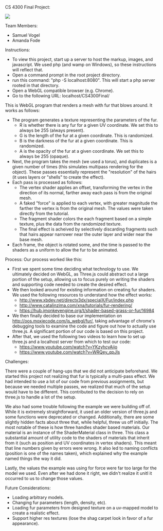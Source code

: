 CS 4300 Final Project:

[![](http://img.youtube.com/vi/mrarFYbqlk0/0.jpg)](http://www.youtube.com/watch?v=mrarFYbqlk0 "WebGL Fur Shader")

Team Members:
 * Samuel Vogel
 * Amanda Fode

Instructions:
 - To view this project, start up a server to host the markup, images, and javascript. We used php (and wamp on Windows), so these instructions will reflect that.
 - Open a command prompt in the root project directory.
 - run this command: "php -S localhost:8080". This will start a php server rooted in that directory.
 - Open a WebGL compatible browser (e.g. Chrome).
 - Go to the following URL: localhost/CS4300Final/
 
This is WebGL program that renders a mesh with fur that blows around. It works as follows:
 - The program generates a texture representing the parameters of the fur.
    - R is whether there is any fur for a given UV coordinate. We set this to always be 255 (always present).
    - G is the length of the fur at a given coordinate. This is randomized.
    - B is the darkness of the fur at a given coordinate. This is randomized.
    - A is the opacity of the  fur at a given coordinate. We set this to always be 255 (opaque).
 - Next, the program takes the mesh (we used a torus), and duplicates is a given number of times (this simulates multipass rendering for the object). These passes essentially represent the "resolution" of the hairs (it uses layers or "shells" to create the effect).
 - Each pass is processed as follows:
    - The vertex shader applies an offset, transforming the vertex in the direction of its normal, farther away each pass is from the original mesh.
    - A faked "force" is applied to each vertex, with greater magnitude the farther the vertex is from the original mesh. The values were taken directly from the tutorial.
    - The fragment shader colors the each fragment based on a simple texture, plus the data from the randomized texture.
    - The final effect is acheived by selectively discarding fragments such that hairs appear narrower near the outer layer and wider near the base mesh.
 - Each frame, the object is rotated some, and the time is passed to the shaders as a uniform to allow the fur to be animated.

Process:
Our process worked like this:
 - First we spent some time deciding what technology to use. We ultimately decided on WebGL, as Three.js could abstract out a large portion of the setup, allowing us to focus purely on writing the shaders and supporting code needed to create the desired effect.
 - We then looked around for existing information on creating fur shaders. We used the following resources to understand how the effect works:
    - http://www.xbdev.net/directx3dx/specialX/Fur/index.php
    - http://www.catalinzima.com/xna/tutorials/fur-rendering/
    - https://hub.jmonkeyengine.org/t/shader-based-grass-or-fur/16984
 - We then finally decided to base our implementation on http://oos.moxiecode.com/js_webgl/fur/, taking advantage of chrome's debugging tools to examine the code and figure out how to actually use three.js. A significant portion of our code is based on this project.
 - After that, we used the following two videos to learn how to set up three.js and a localhost server from which to test our code:
    - https://www.youtube.com/watch?v=YKzyhcyAijo
    - https://www.youtube.com/watch?v=WRQey_qpJls

Challenges:

There were a couple of hang-ups that we did not anticipate beforehand. We started this project not realizing that fur is typically a multi-pass effect. We had intended to use a lot of our code from previous assignments, but because we needed multiple passes, we realized that much of the setup would have to be different. This contributed to the decision to rely on three.js to handle a lot of the setup.

We also had some trouble following the example we were building off of. While it is extremely straightforward, it used an older version of three.js and some functions were deprecated or changed. Additionally, there are some slightly hidden facts about three that, while helpful, threw us off initially. The most notable of these is how three handles shader based materials. Our material is an instance of the ShaderMaterial class in three. This class a substantial amount of utility code to the shaders of materials that inherit from it (such as position and UV coordinates in vertex shaders). This meant that line numbers given by errors were wrong. It also led to naming conflicts (position is one of the names taken), which explained why the example named things the way it did.

Lastly, the values the example was using for force were far too large for the model we used. Even after we had done it right, we didn't realize it unitl it occurred to us to change those values.

Future Considerations:
 - Loading arbitrary models.
 - Changing fur parameters (length, density, etc).
 - Loading fur parameters from designed texture on a uv-mapped model to create a realistic effect.
 - Support higher res textures (lose the shag carpet look in favor of a fur appearance).
